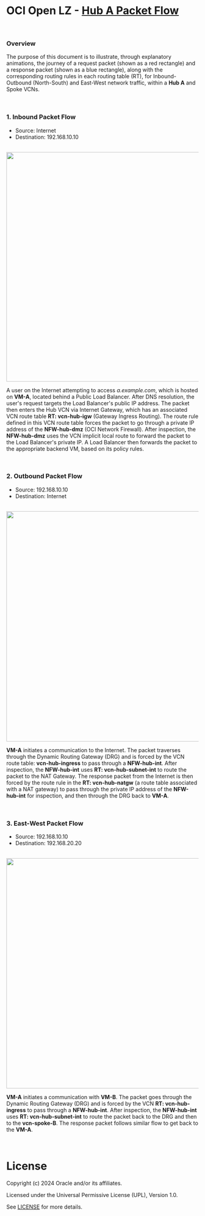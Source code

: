 # OCI Open LZ - [Hub A Packet Flow](#)

&nbsp; 

### Overview
The purpose of this document is to illustrate, through explanatory animations, the journey of a request packet (shown as a red rectangle) and a response packet (shown as a blue rectangle), along with the corresponding routing rules in each routing table (RT), for Inbound-Outbound (North-South) and East-West network traffic, within a **Hub A** and Spoke VCNs.

&nbsp; 

### 1. Inbound Packet Flow
- Source: Internet
- Destination: 192.168.10.10 

&nbsp; 
<img src="images/hub_a_inbound.gif" width="600" height="value">

A user on the Internet attempting to access *a.example.com*, which is hosted on **VM-A**, located behind a Public Load Balancer. After DNS resolution, the user's request targets the Load Balancer's public IP address. The packet then enters the Hub VCN via Internet Gateway, which has an associated VCN route table **RT: vcn-hub-igw** (Gateway Ingress Routing). The route rule defined in this VCN route table forces the packet to go through a private IP address of the **NFW-hub-dmz** (OCI Network Firewall). After inspection, the **NFW-hub-dmz** uses the VCN implicit local route to forward the packet to the Load Balancer's private IP. A Load Balancer then forwards the packet to the appropriate backend VM, based on its policy rules.

&nbsp; 

### 2. Outbound Packet Flow
- Source: 192.168.10.10
- Destination: Internet
  
&nbsp; 
<img src="images/hub_a_outbound.gif" width="602" height="value">

**VM-A** initiates a communication to the Internet. The packet traverses through the Dynamic Routing Gateway (DRG) and is forced by the VCN route table: **vcn-hub-ingress** to pass through a **NFW-hub-int**. After inspection, the **NFW-hub-int** uses **RT: vcn-hub-subnet-int** to route the packet to the NAT Gateway. The response packet from the Internet is then forced by the route rule in the **RT: vcn-hub-natgw** (a route table associated with a NAT gateway) to pass through the private IP address of the **NFW-hub-int** for inspection, and then through the DRG back to **VM-A**.

&nbsp; 

### 3. East-West Packet Flow
- Source: 192.168.10.10
- Destination: 192.168.20.20 

&nbsp; 
<img src="images/hub_a_east_west.gif" width="602" height="value">

**VM-A** initiates a communication with **VM-B**. The packet goes through the Dynamic Routing Gateway (DRG) and is forced by the VCN **RT: vcn-hub-ingress** to pass through a **NFW-hub-int**. After inspection, the **NFW-hub-int** uses **RT: vcn-hub-subnet-int** to route the packet back to the DRG and then to the **vcn-spoke-B**. The response packet follows similar flow to get back to the **VM-A**.





&nbsp; 

# License

Copyright (c) 2024 Oracle and/or its affiliates.

Licensed under the Universal Permissive License (UPL), Version 1.0.

See [LICENSE](/LICENSE.txt) for more details.
